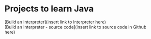 # Projects to learn Java

[Build an Interpreter](insert link to Interpreter here)\
[Build an Interpreter - source code](insert link to source code in Github here)
